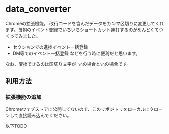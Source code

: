 # data_converter
Chromeの拡張機能。
改行コードを含んだデータをカンマ区切りに変更してくれます。毎朝のイベント登録でいちいちショートカット連打するのがめんどくてつくってみました。
- セクションでの進捗イベント一括登録
- DM等でのイベント一括登録
などを行う時に便利だと思います。

なお、変換できるのは区切り文字が` \n`の場合と`\n`の場合です。

## 利用方法
### 拡張機能の追加
Chromeウェブストアに公開してないので、このリポジトリをローカルにクローンして直接読み込んでください。

以下TODO
